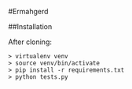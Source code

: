 #Ermahgerd

##Installation

After cloning:
```
> virtualenv venv
> source venv/bin/activate
> pip install -r requirements.txt
> python tests.py

